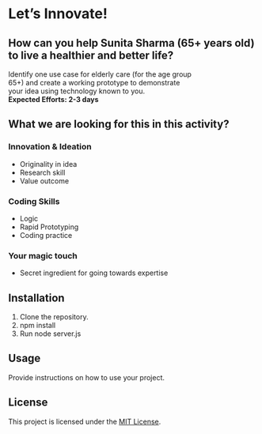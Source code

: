# Let’s Innovate!

## How can you help Sunita Sharma (65+ years old) to live a healthier and better life?

Identify one use case for elderly care (for the age group <br>
65+) and create a working prototype to demonstrate <br>
your idea using technology known to you. <br>
<strong>Expected Efforts: 2-3 days</strong>


## What we are looking for this in this activity?

### Innovation & Ideation

- Originality in idea
- Research skill
- Value outcome

### Coding Skills

- Logic
- Rapid Prototyping
- Coding practice

  
### Your magic touch

- Secret ingredient for going towards expertise

  
## Installation

1. Clone the repository.
2. npm install
3. Run node server.js

## Usage

Provide instructions on how to use your project.

## License

This project is licensed under the [MIT License](LICENSE).
